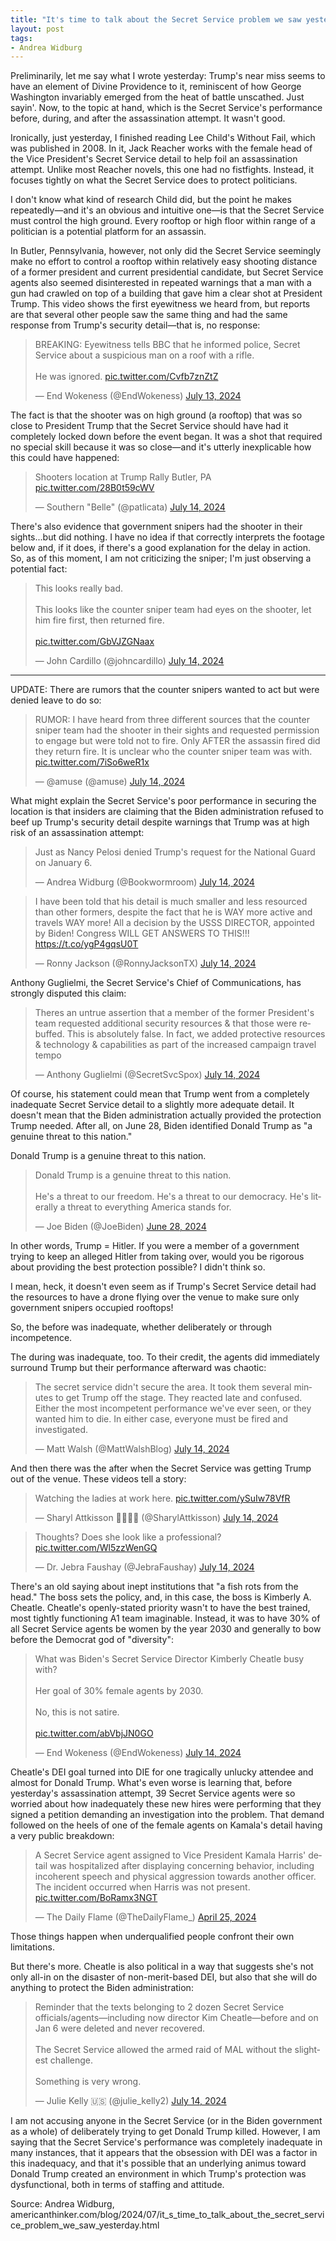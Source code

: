 ```yaml
---
title: "It's time to talk about the Secret Service problem we saw yesterday"
layout: post
tags:
- Andrea Widburg
---
```


Preliminarily, let me say what I wrote yesterday: Trump's near miss seems to have an element of Divine Providence to it, reminiscent of how George Washington invariably emerged from the heat of battle unscathed. Just sayin'. Now, to the topic at hand, which is the Secret Service's performance before, during, and after the assassination attempt. It wasn't good.

Ironically, just yesterday, I finished reading Lee Child's Without Fail, which was published in 2008. In it, Jack Reacher works with the female head of the Vice President's Secret Service detail to help foil an assassination attempt. Unlike most Reacher novels, this one had no fistfights. Instead, it focuses tightly on what the Secret Service does to protect politicians.

I don't know what kind of research Child did, but the point he makes repeatedly—and it's an obvious and intuitive one—is that the Secret Service must control the high ground. Every rooftop or high floor within range of a politician is a potential platform for an assassin.

In Butler, Pennsylvania, however, not only did the Secret Service seemingly make no effort to control a rooftop within relatively easy shooting distance of a former president and current presidential candidate, but Secret Service agents also seemed disinterested in repeated warnings that a man with a gun had crawled on top of a building that gave him a clear shot at President Trump. This video shows the first eyewitness we heard from, but reports are that several other people saw the same thing and had the same response from Trump's security detail—that is, no response:

<blockquote class="twitter-tweet"><p lang="en" dir="ltr">BREAKING: Eyewitness tells BBC that he informed police, Secret Service about a suspicious man on a roof with a rifle.<br><br>He was ignored. <a href="https://t.co/Cvfb7znZtZ">pic.twitter.com/Cvfb7znZtZ</a></p>&mdash; End Wokeness (@EndWokeness) <a href="https://twitter.com/EndWokeness/status/1812273630702952543?ref_src=twsrc%5Etfw">July 13, 2024</a></blockquote>

The fact is that the shooter was on high ground (a rooftop) that was so close to President Trump that the Secret Service should have had it completely locked down before the event began. It was a shot that required no special skill because it was so close—and it's utterly inexplicable how this could have happened:

<blockquote class="twitter-tweet"><p lang="en" dir="ltr">Shooters location at Trump Rally Butler, PA <a href="https://t.co/28B0t59cWV">pic.twitter.com/28B0t59cWV</a></p>&mdash; Southern &quot;Belle&quot; (@patlicata) <a href="https://twitter.com/patlicata/status/1812470497084342651?ref_src=twsrc%5Etfw">July 14, 2024</a></blockquote>

There's also evidence that government snipers had the shooter in their sights...but did nothing. I have no idea if that correctly interprets the footage below and, if it does, if there's a good explanation for the delay in action. So, as of this moment, I am not criticizing the sniper; I'm just observing a potential fact:

<blockquote class="twitter-tweet"><p lang="en" dir="ltr">This looks really bad. <br><br>This looks like the counter sniper team had eyes on the shooter, let him fire first, then returned fire.<br><br> <a href="https://t.co/GbVJZGNaax">pic.twitter.com/GbVJZGNaax</a></p>&mdash; John Cardillo (@johncardillo) <a href="https://twitter.com/johncardillo/status/1812301273145680116?ref_src=twsrc%5Etfw">July 14, 2024</a></blockquote>

---

UPDATE: There are rumors that the counter snipers wanted to act but were denied leave to do so:

<blockquote class="twitter-tweet"><p lang="en" dir="ltr">RUMOR: I have heard from three different sources that the counter sniper team had the shooter in their sights and requested permission to engage but were told not to fire. Only AFTER the assassin fired did they return fire. It is unclear who the counter sniper team was with. <a href="https://t.co/7iSo6weR1x">pic.twitter.com/7iSo6weR1x</a></p>&mdash; @amuse (@amuse) <a href="https://twitter.com/amuse/status/1812478772488147145?ref_src=twsrc%5Etfw">July 14, 2024</a></blockquote>

What might explain the Secret Service's poor performance in securing the location is that insiders are claiming that the Biden administration refused to beef up Trump's security detail despite warnings that Trump was at high risk of an assassination attempt:

<blockquote class="twitter-tweet"><p lang="en" dir="ltr">Just as Nancy Pelosi denied Trump&#39;s request for the National Guard on January 6.</p>&mdash; Andrea Widburg (@Bookwormroom) <a href="https://twitter.com/Bookwormroom/status/1812279497343086842?ref_src=twsrc%5Etfw">July 14, 2024</a></blockquote>

<blockquote class="twitter-tweet"><p lang="en" dir="ltr">I have been told that his detail is much smaller and less resourced than other formers, despite the fact that he is WAY more active and travels WAY more! All a decision by the USSS DIRECTOR, appointed by Biden! Congress WILL GET ANSWERS TO THIS!!! <a href="https://t.co/ygP4gqsU0T">https://t.co/ygP4gqsU0T</a></p>&mdash; Ronny Jackson (@RonnyJacksonTX) <a href="https://twitter.com/RonnyJacksonTX/status/1812299477090230509?ref_src=twsrc%5Etfw">July 14, 2024</a></blockquote>

Anthony Guglielmi, the Secret Service's Chief of Communications, has strongly disputed this claim:

<blockquote class="twitter-tweet"><p lang="en" dir="ltr">Theres an untrue assertion that a member of the former President's team requested additional security resources &amp; that those were rebuffed. This is absolutely false. In fact, we added protective resources &amp; technology &amp; capabilities as part of the increased campaign travel tempo</p>&mdash; Anthony Guglielmi (@SecretSvcSpox) <a href="https://twitter.com/SecretSvcSpox/status/1812451649387933912?ref_src=twsrc%5Etfw">July 14, 2024</a></blockquote>

Of course, his statement could mean that Trump went from a completely inadequate Secret Service detail to a slightly more adequate detail. It doesn't mean that the Biden administration actually provided the protection Trump needed. After all, on June 28, Biden identified Donald Trump as "a genuine threat to this nation."

Donald Trump is a genuine threat to this nation.

<blockquote class="twitter-tweet"><p lang="en" dir="ltr">Donald Trump is a genuine threat to this nation.<br><br>He&#39;s a threat to our freedom. He&#39;s a threat to our democracy. He&#39;s literally a threat to everything America stands for.</p>&mdash; Joe Biden (@JoeBiden) <a href="https://twitter.com/JoeBiden/status/1806745000971296833?ref_src=twsrc%5Etfw">June 28, 2024</a></blockquote>

In other words, Trump = Hitler. If you were a member of a government trying to keep an alleged Hitler from taking over, would you be rigorous about providing the best protection possible? I didn't think so.

I mean, heck, it doesn't even seem as if Trump's Secret Service detail had the resources to have a drone flying over the venue to make sure only government snipers occupied rooftops!

So, the before was inadequate, whether deliberately or through incompetence.

The during was inadequate, too. To their credit, the agents did immediately surround Trump but their performance afterward was chaotic:

<blockquote class="twitter-tweet"><p lang="en" dir="ltr">The secret service didn't secure the area. It took them several minutes to get Trump off the stage. They reacted late and confused. Either the most incompetent performance we've ever seen, or they wanted him to die. In either case, everyone must be fired and investigated.</p>&mdash; Matt Walsh (@MattWalshBlog) <a href="https://twitter.com/MattWalshBlog/status/1812468058318881082?ref_src=twsrc%5Etfw">July 14, 2024</a></blockquote>

And then there was the after when the Secret Service was getting Trump out of the venue. These videos tell a story:

<blockquote class="twitter-tweet"><p lang="en" dir="ltr">Watching the ladies at work here. <a href="https://t.co/ySuIw78VfR">pic.twitter.com/ySuIw78VfR</a></p>&mdash; Sharyl Attkisson 🕵️‍♂️💼🥋 (@SharylAttkisson) <a href="https://twitter.com/SharylAttkisson/status/1812312136305045914?ref_src=twsrc%5Etfw">July 14, 2024</a></blockquote>

<blockquote class="twitter-tweet"><p lang="en" dir="ltr">Thoughts? Does she look like a professional? <a href="https://t.co/Wl5zzWenGQ">pic.twitter.com/Wl5zzWenGQ</a></p>&mdash; Dr. Jebra Faushay (@JebraFaushay) <a href="https://twitter.com/JebraFaushay/status/1812469338961576376?ref_src=twsrc%5Etfw">July 14, 2024</a></blockquote>

There's an old saying about inept institutions that "a fish rots from the head." The boss sets the policy, and, in this case, the boss is Kimberly A. Cheatle. Cheatle's openly-stated priority wasn't to have the best trained, most tightly functioning A1 team imaginable. Instead, it was to have 30% of all Secret Service agents be women by the year 2030 and generally to bow before the Democrat god of "diversity":

<blockquote class="twitter-tweet"><p lang="en" dir="ltr">What was Biden&#39;s Secret Service Director Kimberly Cheatle busy with? <br><br>Her goal of 30% female agents by 2030.<br><br>No, this is not satire.<br><br> <a href="https://t.co/abVbjJN0GO">pic.twitter.com/abVbjJN0GO</a></p>&mdash; End Wokeness (@EndWokeness) <a href="https://twitter.com/EndWokeness/status/1812330886962004382?ref_src=twsrc%5Etfw">July 14, 2024</a></blockquote>

Cheatle's DEI goal turned into DIE for one tragically unlucky attendee and almost for Donald Trump. What's even worse is learning that, before yesterday's assassination attempt, 39 Secret Service agents were so worried about how inadequately these new hires were performing that they signed a petition demanding an investigation into the problem. That demand followed on the heels of one of the female agents on Kamala's detail having a very public breakdown:

<blockquote class="twitter-tweet"><p lang="en" dir="ltr">A Secret Service agent assigned to Vice President Kamala Harris&#39; detail was hospitalized after displaying concerning behavior, including incoherent speech and physical aggression towards another officer. The incident occurred when Harris was not present. <a href="https://t.co/BoRamx3NGT">pic.twitter.com/BoRamx3NGT</a></p>&mdash; The Daily Flame (@TheDailyFlame_) <a href="https://twitter.com/TheDailyFlame_/status/1783333153207353612?ref_src=twsrc%5Etfw">April 25, 2024</a></blockquote>

Those things happen when underqualified people confront their own limitations.

But there's more. Cheatle is also political in a way that suggests she's not only all-in on the disaster of non-merit-based DEI, but also that she will do anything to protect the Biden administration:

<blockquote class="twitter-tweet"><p lang="en" dir="ltr">Reminder that the texts belonging to 2 dozen Secret Service officials/agents—including now director Kim Cheatle—before and on Jan 6 were deleted and never recovered.<br><br>The Secret Service allowed the armed raid of MAL without the slightest challenge.<br><br>Something is very wrong.</p>&mdash; Julie Kelly 🇺🇸 (@julie_kelly2) <a href="https://twitter.com/julie_kelly2/status/1812324223622209822?ref_src=twsrc%5Etfw">July 14, 2024</a></blockquote>

I am not accusing anyone in the Secret Service (or in the Biden government as a whole) of deliberately trying to get Donald Trump killed. However, I am saying that the Secret Service's performance was completely inadequate in many instances, that it appears that the obsession with DEI was a factor in this inadequacy, and that it's possible that an underlying animus toward Donald Trump created an environment in which Trump's protection was dysfunctional, both in terms of staffing and attitude.

Source: Andrea Widburg, americanthinker.com/blog/2024/07/it_s_time_to_talk_about_the_secret_service_problem_we_saw_yesterday.html

<script async src="https://platform.twitter.com/widgets.js" charset="utf-8"></script>

